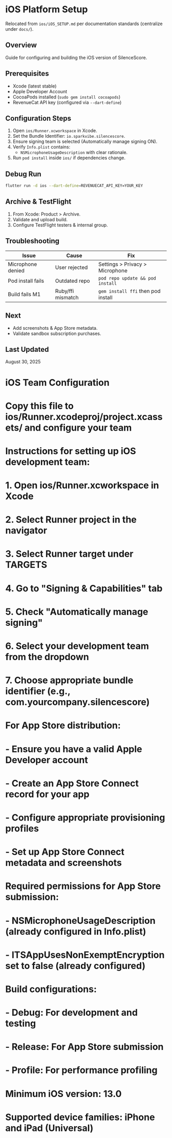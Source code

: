 # iOS Platform Setup

Relocated from `ios/iOS_SETUP.md` per documentation standards (centralize under `docs/`).

## Overview
Guide for configuring and building the iOS version of SilenceScore.

## Prerequisites
- Xcode (latest stable)
- Apple Developer Account
- CocoaPods installed (`sudo gem install cocoapods`)
- RevenueCat API key (configured via `--dart-define`)

## Configuration Steps
1. Open `ios/Runner.xcworkspace` in Xcode.
2. Set the Bundle Identifier: `io.sparkvibe.silencescore`.
3. Ensure signing team is selected (Automatically manage signing ON).
4. Verify `Info.plist` contains:
	- `NSMicrophoneUsageDescription` with clear rationale.
5. Run `pod install` inside `ios/` if dependencies change.

## Debug Run
```bash
flutter run -d ios --dart-define=REVENUECAT_API_KEY=YOUR_KEY
```

## Archive & TestFlight
1. From Xcode: Product > Archive.
2. Validate and upload build.
3. Configure TestFlight testers & internal group.

## Troubleshooting
| Issue | Cause | Fix |
|-------|-------|-----|
| Microphone denied | User rejected | Settings > Privacy > Microphone |
| Pod install fails | Outdated repo | `pod repo update && pod install` |
| Build fails M1 | Ruby/ffi mismatch | `gem install ffi` then pod install |

## Next
- Add screenshots & App Store metadata.
- Validate sandbox subscription purchases.

## Last Updated
August 30, 2025
# iOS Team Configuration
# Copy this file to ios/Runner.xcodeproj/project.xcassets/ and configure your team

# Instructions for setting up iOS development team:
# 1. Open ios/Runner.xcworkspace in Xcode
# 2. Select Runner project in the navigator
# 3. Select Runner target under TARGETS
# 4. Go to "Signing & Capabilities" tab
# 5. Check "Automatically manage signing"
# 6. Select your development team from the dropdown
# 7. Choose appropriate bundle identifier (e.g., com.yourcompany.silencescore)

# For App Store distribution:
# - Ensure you have a valid Apple Developer account
# - Create an App Store Connect record for your app
# - Configure appropriate provisioning profiles
# - Set up App Store Connect metadata and screenshots

# Required permissions for App Store submission:
# - NSMicrophoneUsageDescription (already configured in Info.plist)
# - ITSAppUsesNonExemptEncryption set to false (already configured)

# Build configurations:
# - Debug: For development and testing
# - Release: For App Store submission
# - Profile: For performance profiling

# Minimum iOS version: 13.0
# Supported device families: iPhone and iPad (Universal)
